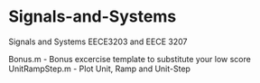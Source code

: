# Signals-and-Systems
Signals and Systems EECE3203 and EECE 3207

Bonus.m - Bonus excercise template to substitute your low score
UnitRampStep.m - Plot Unit, Ramp and Unit-Step
